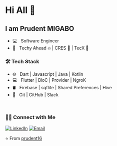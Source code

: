# Hi All 👋

## I am Prudent MIGABO 


- 💻 &nbsp; Software Engineer
- 💼 &nbsp; Techy Ahead 🔥 | CRES 🤩 | TecX 🥇

<h3>🛠 Tech Stack</h3>

- 🌐 &nbsp; Dart | Javascript | Java | Kotlin 
- 💻 &nbsp; Flutter | BloC | Provider | NgroK
- 🛢 &nbsp;  Firebase | sqflite |  Shared Preferences | Hive
- 🔧 &nbsp; Git | GitHub | Slack

<br/>

<h3> 🤝🏻 Connect with Me </h3>

<p align="left">
<a href="https://www.linkedin.com/in/prudent-migabo-a772bb214/"><img alt="LinkedIn" src="https://img.shields.io/badge/LinkedIn-prudentmigabo-blue?style=flat-square&logo=linkedin"></a>
<a href="mailto:lyadungamigaboprudent@gmail.com"><img alt="Email" src="https://img.shields.io/badge/Email-lyadungamigaboprudent@gmail.com-blue?style=flat-square&logo=Microsoft%20outlook"></a>
</p>

⭐️ From [prudent16](https://github.com/prudent16)
